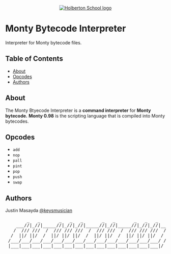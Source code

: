 <p align="center">
  <a href=#>
    <img src="https://user-images.githubusercontent.com/74752740/175812508-dc2482bf-bd5b-4c0a-b075-1bede95c488e.png" alt="Holberton School logo">
  </a>
</p>

# Monty Bytecode Interpreter
Interpreter for Monty bytecode files.

## Table of Contents
* [About](#about)<!-- * [Usage](#usage) -->
* [Opcodes](#opcodes)<!-- * [Files](#files) -->
* [Authors](#authors)


## About
The Monty Btyecode Interpreter is a **command interpreter** for **Monty bytecode.** **Monty 0.98** is the scripting language that is compiled into Monty bytecodes.

<!-- ## Usage -->

## Opcodes
* `add`
* `nop`
* `pall`
* `pint`
* `pop`
* `push`
* `swap`

<!-- ## Files -->

## Authors
Justin Masayda [@keysmusician](https://github.com/keysmusician)
<div align="center">
<pre>
        _   _       _   _   _       _   _       _   _   _     
    ___//|_//|_____//|_//|_//|_____//|_//|_____//|_//|_//|___ 
   /  /// ///  /  /// /// ///  /  /// ///  /  /// /// ///  / |
  /  ||/ ||/  /  ||/ ||/ ||/  /  ||/ ||/  /  ||/ ||/ ||/  / / 
 /___/___/___/___/___/___/___/___/___/___/___/___/___/___/ /  
 |___|___|___|___|___|___|___|___|___|___|___|___|___|___|/   
 
</pre>
</div>

